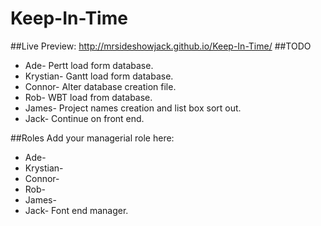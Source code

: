 # Keep-In-Time
##Live Preview: http://mrsideshowjack.github.io/Keep-In-Time/
##TODO
* Ade- Pertt load form database.
* Krystian- Gantt load form database.
* Connor- Alter database creation file.
* Rob- WBT load from database.
* James- Project names creation and list box sort out. 
* Jack- Continue on front end.

##Roles
Add your managerial role here:
* Ade- 
* Krystian- 
* Connor- 
* Rob- 
* James-
* Jack- Font end manager.
